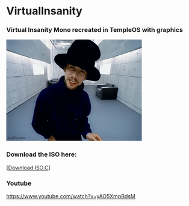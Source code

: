 # VirtualInsanity

### Virtual Insanity Mono recreated in TempleOS with graphics

![jamiroquai](/Video/3/2.bmp)

### Download the ISO here:

[[Download ISO.C](https://churchoftheaichrist.com/virtual-insanity-on-templeos/)]

### Youtube 
https://www.youtube.com/watch?v=yAO5XmpBdsM
